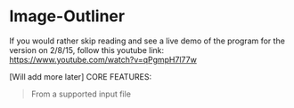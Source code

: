 # Image-Outliner
If you would rather skip reading and see a live demo of the program for the version on 2/8/15, 
follow this youtube link:
  https://www.youtube.com/watch?v=qPgmpH7l77w
  
[Will add more later]
CORE FEATURES:
>From a supported input file 
